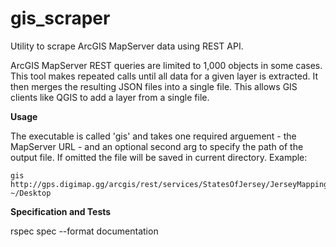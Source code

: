 # gis_scraper

Utility to scrape ArcGIS MapServer data using REST API.

ArcGIS MapServer REST queries are limited to 1,000 objects in some cases. This tool makes repeated calls until all data for a given layer is extracted. It then merges the resulting JSON files into a single file. This allows GIS clients like QGIS to add a layer from a single file.

**Usage**

The executable is called 'gis' and takes one required arguement - the MapServer URL - and an optional second arg to specify the path of the output file. If omitted the file will be saved in current directory. Example:

```
gis http://gps.digimap.gg/arcgis/rest/services/StatesOfJersey/JerseyMappingOL/MapServer/0 ~/Desktop
```

**Specification and Tests**

rspec spec --format documentation

